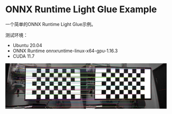 # ONNX Runtime Light Glue Example

一个简单的ONNX Runtime Light Glue示例。

测试环境：
- Ubuntu 20.04
- ONNX Runtime onnxruntime-linux-x64-gpu-1.16.3
- CUDA 11.7

![](doc/Matches_screenshot_20.01.2024.png)